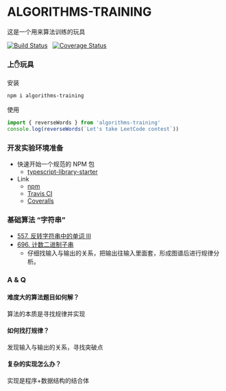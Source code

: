 # ALGORITHMS-TRAINING

这是一个用来算法训练的玩具

[![Build Status](https://travis-ci.org/Kirk-Wang/algorithms-training.svg?branch=master)](https://travis-ci.org/Kirk-Wang/algorithms-training) &nbsp; [![Coverage Status](https://coveralls.io/repos/github/Kirk-Wang/algorithms-training/badge.svg?branch=master)](https://coveralls.io/github/Kirk-Wang/algorithms-training?branch=master)

### 上✋玩具

安装
```sh
npm i algorithms-training
```

使用
```js
import { reverseWords } from 'algorithms-training'
console.log(reverseWords(`Let's take LeetCode contest`))
```

### 开发实验环境准备
- 快速开始一个规范的 NPM 包
  * [typescript-library-starter](https://github.com/alexjoverm/typescript-library-starter)
- Link
  * [npm](https://www.npmjs.com/)
  * [Travis CI](https://travis-ci.org/)
  * [Coveralls](https://coveralls.io/)

### 基础算法 “字符串”

* [557. 反转字符串中的单词 III](https://leetcode-cn.com/problems/reverse-words-in-a-string-iii/)
* [696. 计数二进制子串](https://leetcode-cn.com/problems/count-binary-substrings/)
  * 仔细找输入与输出的关系，把输出往输入里面套，形成图谱后进行规律分析。

### A & Q
#### 难度大的算法题目如何解？
算法的本质是寻找规律并实现
#### 如何找打规律？
发现输入与输出的关系，寻找突破点
#### 复杂的实现怎么办？
实现是程序+数据结构的结合体
